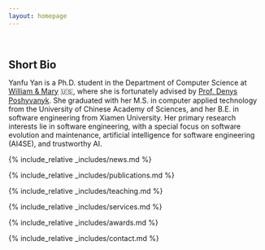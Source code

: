 ```yaml
---
layout: homepage
---
```


<h1 id="about-me"></h1>

<h2 style="margin: 60px 0px 10px;">Short Bio</h2>

Yanfu Yan is a Ph.D. student in the Department of Computer Science at [William & Mary](https://www.wm.edu/) 🇺🇸, where she is fortunately advised by [Prof. Denys Poshyvanyk](https://www.cs.wm.edu/~denys/). She graduated with her M.S. in computer applied technology from the University of Chinese Academy of Sciences, and her B.E. in software engineering from Xiamen University. Her primary research interests lie in software engineering, with a special focus on software evolution and maintenance, artificial intelligence for software engineering (AI4SE), and trustworthy AI. 


<!--
<strong style="color:#e74d3c; font-weight:600"><strong style="color:#e74d3c; font-weight:600">I am currently on the 2023-2024 academic job market, looking for faculty positions in CS, CSE, ECE, IEOR, etc., related to Artificial Intelligence, Computer Vision, and Machine Learning. Please feel free to contact me if you are interested. I am also happy to give talks on my research in related seminars.</strong></strong>
-->

{% include_relative _includes/news.md %}

{% include_relative _includes/publications.md %}

<!-- {% include_relative _includes/preprints.md %} -->

{% include_relative _includes/teaching.md %}

{% include_relative _includes/services.md %}

{% include_relative _includes/awards.md %}

{% include_relative _includes/contact.md %}
